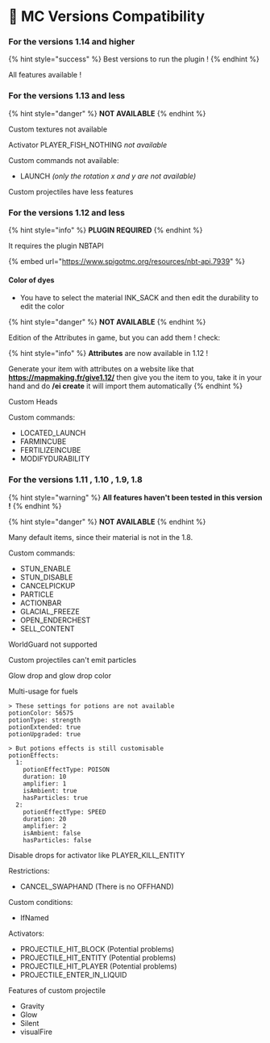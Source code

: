 # 🔦 MC Versions Compatibility

### For the versions 1.14 and higher

{% hint style="success" %}
Best versions to run the plugin !
{% endhint %}

All features available !



### For the versions 1.13 and less

{% hint style="danger" %}
**NOT AVAILABLE**
{% endhint %}

Custom textures not available

Activator PLAYER\_FIS&#x48;_\__&#x4E;OTHING _not available_

Custom commands not available:

* LAUNCH _(only the rotation x and y are not available)_

Custom projectiles have less features



### For the versions 1.12 and less&#x20;

{% hint style="info" %}
**PLUGIN REQUIRED**
{% endhint %}

It requires the plugin NBTAPI

{% embed url="https://www.spigotmc.org/resources/nbt-api.7939" %}

#### Color of dyes

* You have to select the material INK\_SACK and then edit the durability to edit the color

{% hint style="danger" %}
**NOT AVAILABLE**
{% endhint %}

Edition of the Attributes in game, but you can add them ! check:

{% hint style="info" %}
**Attributes** are now available in 1.12 !&#x20;

Generate your item with attributes on a website like that **https://mapmaking.fr/give1.12/** then give you the item to you, take it in your hand and do **/ei create** it will import them automatically
{% endhint %}

Custom Heads

Custom commands:

* LOCATED\_LAUNCH
* FARMINCUBE
* FERTILIZEINCUBE
* MODIFYDURABILITY

### For the versions 1.11 , 1.10 , 1.9, 1.8

{% hint style="warning" %}
**All features haven't been tested in this version !**
{% endhint %}

{% hint style="danger" %}
**NOT AVAILABLE**
{% endhint %}

Many default items, since their material is not in the 1.8.

Custom commands:

* STUN\_ENABLE
* STUN\_DISABLE
* CANCELPICKUP
* PARTICLE
* ACTIONBAR
* GLACIAL\_FREEZE
* OPEN\_ENDERCHEST
* SELL\_CONTENT

WorldGuard not supported

Custom projectiles can't emit particles

Glow drop and glow drop color

Multi-usage for fuels

```
> These settings for potions are not available
potionColor: 56575 
potionType: strength
potionExtended: true
potionUpgraded: true

> But potions effects is still customisable
potionEffects:
  1:
    potionEffectType: POISON
    duration: 10
    amplifier: 1
    isAmbient: true
    hasParticles: true
  2:
    potionEffectType: SPEED
    duration: 20
    amplifier: 2
    isAmbient: false
    hasParticles: false
```

Disable drops for activator like PLAYER\_KIL&#x4C;_\__&#x45;NTITY

Restrictions:

* CANCEL\_SWAPHAND (There is no OFFHAND)

Custom conditions:

* IfNamed

Activators:

* PROJECTILE\_HI&#x54;_\__&#x42;LOCK (Potential problems)
* PROJECTILE\_HI&#x54;_\__&#x45;NTITY (Potential problems)
* PROJECTILE\_HI&#x54;_\__&#x50;LAYER (Potential problems)
* PROJECTILE\_ENTER\_IN\_LIQUID

Features of custom projectile

* Gravity
* Glow
* Silent
* visualFire
